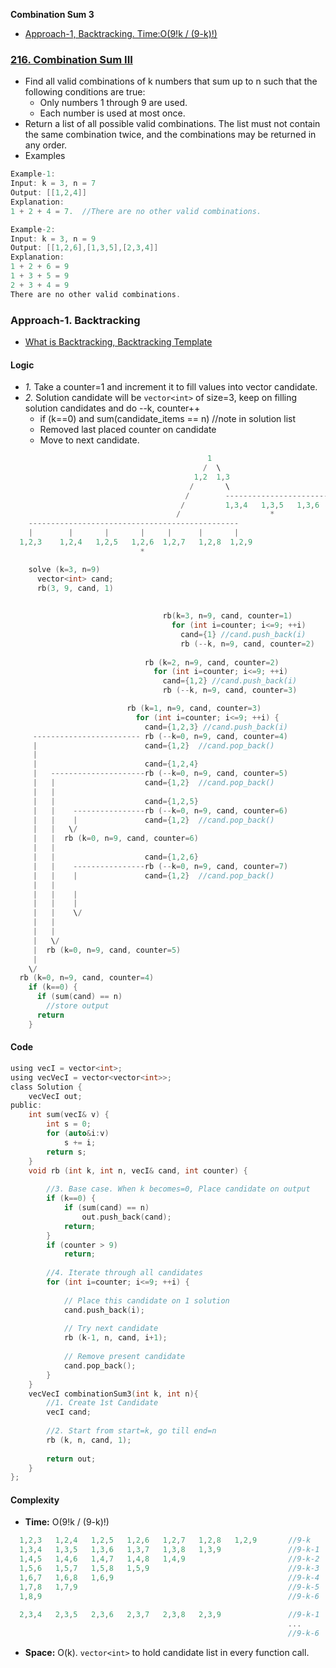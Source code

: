 **Combination Sum 3**
- [Approach-1, Backtracking. Time:O(9!k / (9-k)!)](#a1)

### [216. Combination Sum III](https://leetcode.com/problems/combination-sum-iii/description/)
- Find all valid combinations of k numbers that sum up to n such that the following conditions are true:
  - Only numbers 1 through 9 are used.
  - Each number is used at most once.
- Return a list of all possible valid combinations. The list must not contain the same combination twice, and the combinations may be returned in any order.
- Examples
```c
Example-1:
Input: k = 3, n = 7
Output: [[1,2,4]]
Explanation:
1 + 2 + 4 = 7.  //There are no other valid combinations.

Example-2:
Input: k = 3, n = 9
Output: [[1,2,6],[1,3,5],[2,3,4]]
Explanation:
1 + 2 + 6 = 9
1 + 3 + 5 = 9
2 + 3 + 4 = 9
There are no other valid combinations.
```

<a name=a1></a>
### Approach-1. Backtracking
- [What is Backtracking, Backtracking Template](/DS_Questions/Algorithms/Backtracking)
#### Logic
- _1._ Take a counter=1 and increment it to fill values into vector candidate.
- _2._ Solution candidate will be `vector<int>` of size=3, keep on filling solution candidates and do --k, counter++
  - if (k==0) and sum(candidate_items == n) //note in solution list
  - Removed last placed counter on candidate
  - Move to next candidate.
```c
                                            1
                                           /  \
                                         1,2  1,3
                                        /       \
                                       /        -----------------------------------------
                                      /         1,3,4   1,3,5   1,3,6   1,3,7   1,3,8   1,3,9
                                     /                    *
    -----------------------------------------------
    |        |       |       |     |      |       |
  1,2,3    1,2,4   1,2,5   1,2,6  1,2,7   1,2,8  1,2,9
                             *  

    solve (k=3, n=9)
      vector<int> cand;
      rb(3, 9, cand, 1)
      
          
                                  rb(k=3, n=9, cand, counter=1)
                                    for (int i=counter; i<=9; ++i)
                                      cand={1} //cand.push_back(i)
                                      rb (--k, n=9, cand, counter=2)
                      
                              rb (k=2, n=9, cand, counter=2)
                                for (int i=counter; i<=9; ++i)
                                  cand={1,2} //cand.push_back(i)
                                  rb (--k, n=9, cand, counter=3)

                          rb (k=1, n=9, cand, counter=3)
                            for (int i=counter; i<=9; ++i) {
                              cand={1,2,3} //cand.push_back(i)
     ------------------------ rb (--k=0, n=9, cand, counter=4)
     |                        cand={1,2}  //cand.pop_back()
     |
     |                        cand={1,2,4}
     |   ---------------------rb (--k=0, n=9, cand, counter=5)
     |   |                    cand={1,2}  //cand.pop_back()
     |   |
     |   |                    cand={1,2,5}
     |   |    ----------------rb (--k=0, n=9, cand, counter=6)
     |   |    |               cand={1,2}  //cand.pop_back()
     |   |   \/
     |   |  rb (k=0, n=9, cand, counter=6)
     |   |
     |   |                    cand={1,2,6}
     |   |    ----------------rb (--k=0, n=9, cand, counter=7)
     |   |    |               cand={1,2}  //cand.pop_back()
     |   |
     |   |    |
     |   |    |
     |   |    \/
     |   |  
     |   |
     |   \/
     |  rb (k=0, n=9, cand, counter=5)
     |
    \/
  rb (k=0, n=9, cand, counter=4)
    if (k==0) {
      if (sum(cand) == n)
        //store output
      return
    }
```
#### Code
```c
using vecI = vector<int>;
using vecVecI = vector<vector<int>>;
class Solution {
    vecVecI out;
public:
    int sum(vecI& v) {
        int s = 0;
        for (auto&i:v)
            s += i;
        return s;
    }
    void rb (int k, int n, vecI& cand, int counter) {
    
        //3. Base case. When k becomes=0, Place candidate on output
        if (k==0) {
            if (sum(cand) == n)
                out.push_back(cand);
            return;
        }
        if (counter > 9)
            return;
            
        //4. Iterate through all candidates
        for (int i=counter; i<=9; ++i) {
        
            // Place this candidate on 1 solution
            cand.push_back(i);
            
            // Try next candidate
            rb (k-1, n, cand, i+1);
            
            // Remove present candidate
            cand.pop_back();
        }
    }
    vecVecI combinationSum3(int k, int n){
        //1. Create 1st Candidate
        vecI cand;
        
        //2. Start from start=k, go till end=n
        rb (k, n, cand, 1);
        
        return out;
    }
};
```
#### Complexity
- **Time:** O(9!k / (9-k)!)
```c
  1,2,3   1,2,4   1,2,5   1,2,6   1,2,7   1,2,8   1,2,9       //9-k
  1,3,4   1,3,5   1,3,6   1,3,7   1,3,8   1,3,9               //9-k-1
  1,4,5   1,4,6   1,4,7   1,4,8   1,4,9                       //9-k-2
  1,5,6   1,5,7   1,5,8   1,5,9                               //9-k-3
  1,6,7   1,6,8   1,6,9                                       //9-k-4
  1,7,8   1,7,9                                               //9-k-5
  1,8,9                                                       //9-k-6
  
  2,3,4   2,3,5   2,3,6   2,3,7   2,3,8   2,3,9               //9-k-1
                                                              ...
                                                              //9-k-6
```
- **Space:** O(k). `vector<int>` to hold candidate list in every function call.
